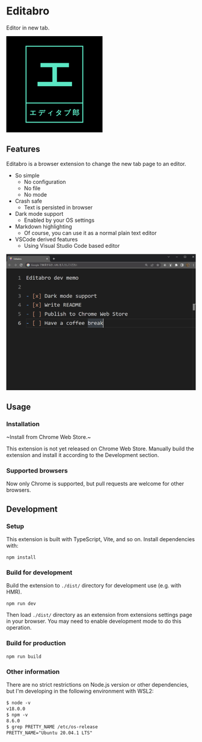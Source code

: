 # Editabro

Editor in new tab.

<img src="images/logo.png" alt="logo" width="256" height="256">

## Features

Editabro is a browser extension to change the new tab page to an editor.

- So simple
  - No configuration
  - No file
  - No mode
- Crash safe
  - Text is persisted in browser
- Dark mode support
  - Enabled by your OS settings
- Markdown highlighting
  - Of course, you can use it as a normal plain text editor
- VSCode derived features
  - Using Visual Studio Code based editor

![](images/screenshot.png)

## Usage

### Installation

~Install from Chrome Web Store.~

This extension is not yet released on Chrome Web Store.
Manually build the extension and install it according to the Development section.

### Supported browsers

Now only Chrome is supported, but pull requests are welcome for other browsers.

## Development

### Setup

This extension is built with TypeScript, Vite, and so on.
Install dependencies with:

```
npm install
```

### Build for development

Build the extension to `./dist/` directory for development use (e.g. with HMR).

```
npm run dev
```

Then load `./dist/` directory as an extension from extensions settings page in your browser.
You may need to enable development mode to do this operation.

### Build for production

```
npm run build
```

### Other information

There are no strict restrictions on Node.js version or other dependencies,
but I'm developing in the following environment with WSL2:

```console
$ node -v
v18.0.0
$ npm -v
8.6.0
$ grep PRETTY_NAME /etc/os-release
PRETTY_NAME="Ubuntu 20.04.1 LTS"
```
